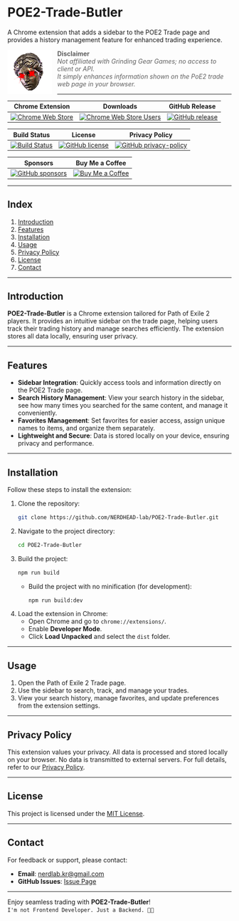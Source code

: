 # POE2-Trade-Butler

A Chrome extension that adds a sidebar to the POE2 Trade page and provides a history management feature for enhanced
trading experience.

<img src="src/assets/icon.png" alt="icon" align="left" style="margin-right: 12px;"/>

> **Disclaimer**  
> _Not affiliated with Grinding Gear Games; no access to client or API.  
> It simply enhances information shown on the PoE2 trade web page in your browser._

---

<!-- prettier-ignore-start -->

| Chrome Extension                                                             | Downloads                                                                        | GitHub Release                                                 |
|------------------------------------------------------------------------------|----------------------------------------------------------------------------------|----------------------------------------------------------------|
| [![Chrome Web Store][chrome-web-store-version-badge]][chrome-web-store-link] | [![Chrome Web Store Users][chrome-web-store-users-badge]][chrome-web-store-link] | [![GitHub release][github-release-badge]][github-release-link] |

| Build Status                                             | License                                                        | Privacy Policy                                                        |
|----------------------------------------------------------|----------------------------------------------------------------|-----------------------------------------------------------------------|
| [![Build Status][build-status-badge]][build-status-link] | [![GitHub license][github-license-badge]][github-license-link] | [![GitHub privacy-policy][privacy-policy-badge]][privacy-policy-link] |

| Sponsors                                                          | Buy Me a Coffee                                                   |
|-------------------------------------------------------------------|-------------------------------------------------------------------|
| [![GitHub sponsors][github-sponsors-badge]][github-sponsors-link] | [![Buy Me a Coffee][buy-me-a-coffee-badge]][buy-me-a-coffee-link] |

<!-- prettier-ignore-end -->

<!-- Badges -->

[chrome-web-store-version-badge]: https://img.shields.io/chrome-web-store/v/ipnemofnhodcgcplnnfekbfpmngeeocm?label=Chrome%20Web%20Store&logo=chromewebstore
[chrome-web-store-users-badge]: https://img.shields.io/chrome-web-store/users/ipnemofnhodcgcplnnfekbfpmngeeocm?logo=chromewebstore
[github-release-badge]: https://img.shields.io/github/v/release/NERDHEAD-lab/POE2-Trade-Butler?logo=github
[build-status-badge]: https://github.com/NERDHEAD-lab/POE2-Trade-Butler/actions/workflows/release-please.yml/badge.svg
[github-license-badge]: https://img.shields.io/github/license/NERDHEAD-lab/POE2-Trade-Butler
[privacy-policy-badge]: https://img.shields.io/badge/Privacy%20Policy-Read%20Here-blue
[github-sponsors-badge]: https://img.shields.io/github/sponsors/NERDHEAD-lab?logo=github&logoColor=white
[buy-me-a-coffee-badge]: https://img.shields.io/badge/Buy%20Me%20a%20Coffee-yellow?logo=buymeacoffee&logoColor=white

<!-- Links -->

[chrome-web-store-link]: https://chrome.google.com/webstore/detail/poe2-trade-butler/ipnemofnhodcgcplnnfekbfpmngeeocm
[github-release-link]: https://github.com/NERDHEAD-lab/POE2-Trade-Butler/releases
[build-status-link]: https://github.com/NERDHEAD-lab/POE2-Trade-Butler/actions
[github-license-link]: https://github.com/NERDHEAD-lab/POE2-Trade-Butler/blob/master/LICENSE
[privacy-policy-link]: https://github.com/NERDHEAD-lab/POE2-Trade-Butler/blob/master/privacy-policy.md
[github-sponsors-link]: https://github.com/sponsors/NERDHEAD-lab
[buy-me-a-coffee-link]: https://coff.ee/nerdhead_lab

---

## Index

1. [Introduction](#introduction)
2. [Features](#features)
3. [Installation](#installation)
4. [Usage](#usage)
5. [Privacy Policy](#privacy-policy)
6. [License](#license)
7. [Contact](#contact)

---

## Introduction

**POE2-Trade-Butler** is a Chrome extension tailored for Path of Exile 2 players. It provides an intuitive sidebar on
the trade page, helping users track their trading history and manage searches efficiently. The extension stores all data
locally, ensuring user privacy.

---

## Features

- **Sidebar Integration**: Quickly access tools and information directly on the POE2 Trade page.
- **Search History Management**: View your search history in the sidebar, see how many times you searched for the same
  content, and manage it conveniently.
- **Favorites Management**: Set favorites for easier access, assign unique names to items, and organize them separately.
- **Lightweight and Secure**: Data is stored locally on your device, ensuring privacy and performance.

---

## Installation

Follow these steps to install the extension:

1. Clone the repository:
   ```bash
   git clone https://github.com/NERDHEAD-lab/POE2-Trade-Butler.git
   ```
2. Navigate to the project directory:
   ```bash
   cd POE2-Trade-Butler
   ```
3. Build the project:
   ```bash
   npm run build
   ```
   - Build the project with no minification (for development):
     ```bash
     npm run build:dev
     ```
4. Load the extension in Chrome:
   - Open Chrome and go to `chrome://extensions/`.
   - Enable **Developer Mode**.
   - Click **Load Unpacked** and select the `dist` folder.

---

## Usage

1. Open the Path of Exile 2 Trade page.
2. Use the sidebar to search, track, and manage your trades.
3. View your search history, manage favorites, and update preferences from the extension settings.

---

## Privacy Policy

This extension values your privacy. All data is processed and stored locally on your browser. No data is transmitted to
external servers. For full details, refer to our [Privacy Policy][privacy-policy].

[privacy-policy]: ./privacy-policy.md

---

## License

This project is licensed under the [MIT License][MIT License].

[MIT License]: ./LICENSE

---

## Contact

For feedback or support, please contact:

- **Email**: nerdlab.kr@gmail.com
- **GitHub Issues**: [Issue Page][github-issues-link]

[github-issues-link]: https://github.com/NERDHEAD-lab/POE2-Trade-Butler/issues

---

Enjoy seamless trading with **POE2-Trade-Butler**!<br>
`I'm not Frontend Developer. Just a Backend. 🥕🥕`
